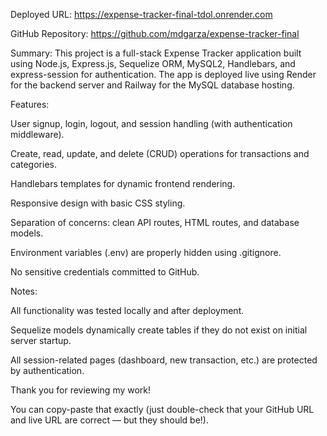 Deployed URL: https://expense-tracker-final-tdol.onrender.com

GitHub Repository: https://github.com/mdgarza/expense-tracker-final

Summary:
This project is a full-stack Expense Tracker application built using Node.js, Express.js, Sequelize ORM, MySQL2, Handlebars, and express-session for authentication. The app is deployed live using Render for the backend server and Railway for the MySQL database hosting.

Features:

User signup, login, logout, and session handling (with authentication middleware).

Create, read, update, and delete (CRUD) operations for transactions and categories.

Handlebars templates for dynamic frontend rendering.

Responsive design with basic CSS styling.

Separation of concerns: clean API routes, HTML routes, and database models.

Environment variables (.env) are properly hidden using .gitignore.

No sensitive credentials committed to GitHub.

Notes:

All functionality was tested locally and after deployment.

Sequelize models dynamically create tables if they do not exist on initial server startup.

All session-related pages (dashboard, new transaction, etc.) are protected by authentication.

Thank you for reviewing my work!

You can copy-paste that exactly (just double-check that your GitHub URL and live URL are correct — but they should be!).

